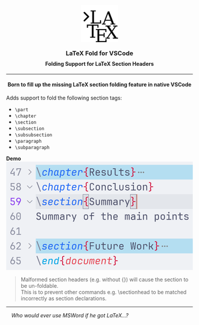 <h3 align="center" style="margin-bottom: -10px">
	<img src="https://raw.githubusercontent.com/CarbonicSoda/vscode-latex-fold/master/media/icon.png" width="100" alt="LaTeX Fold Icon">
	<p></p>
	LaTeX Fold for VSCode
</h3>
<h4 align="center">Folding Support for LaTeX Section Headers</h4>

---

<h4 align="center">Born to fill up the missing LaTeX section folding feature in native VSCode</h5>

Adds support to fold the following section tags:

-   `\part`
-   `\chapter`
-   `\section`
-   `\subsection`
-   `\subsubsection`
-   `\paragraph`
-   `\subparagraph`

**Demo**
![Demo](https://github.com/CarbonicSoda/vscode-latex-fold/blob/master/media/demo.png?raw=true)

> Malformed section headers (e.g. without {}) will cause the section to be un-foldable.  
> This is to prevent other commands e.g. \sectionhead to be matched incorrectly as section declarations.

---

<p>

_&emsp;Who would ever use MSWord if he got LaTeX...?_
